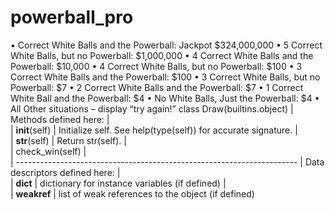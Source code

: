 # powerball_pro
•	Correct White Balls and the Powerball: Jackpot $324,000,000
•	5 Correct White Balls, but no Powerball: $1,000,000
•	4 Correct White Balls and the Powerball: $10,000
•	4 Correct White Balls, but no Powerball: $100
•	3 Correct White Balls and the Powerball: $100
•	3 Correct White Balls, but no Powerball: $7
•	2 Correct White Balls and the Powerball: $7
•	1 Correct White Ball and the Powerball: $4
•	No White Balls, Just the Powerball: $4
•	All Other situations – display “try again!”
class Draw(builtins.object)
 |  Methods defined here:
 |  
 |  __init__(self)
 |      Initialize self.  See help(type(self)) for accurate signature.
 |  
 |  __str__(self)
 |      Return str(self).
 |  
 |  check_win(self)
 |  
 |  ----------------------------------------------------------------------
 |  Data descriptors defined here:
 |  
 |  __dict__
 |      dictionary for instance variables (if defined)
 |  
 |  __weakref__
 |      list of weak references to the object (if defined)